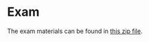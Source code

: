 # Exam

The exam materials can be found in [this zip file](https://github.com/emilyvertosick/Statistics-Course/blob/master/Exams/2022%20Exam.zip?raw=TRUE).
